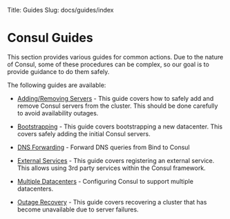 Title: Guides
Slug: docs/guides/index


# Consul Guides

This section provides various guides for common actions. Due to the nature
of Consul, some of these procedures can be complex, so our goal is to provide
guidance to do them safely.

The following guides are available:

 * [Adding/Removing Servers](/docs/guides/servers.html) - This guide covers how to safely add
 and remove Consul servers from the cluster. This should be done carefully to avoid availability
 outages.

 * [Bootstrapping](/docs/guides/bootstrapping.html) - This guide covers bootstrapping a new
 datacenter. This covers safely adding the initial Consul servers.

 * [DNS Forwarding](/docs/guides/forwarding.html) - Forward DNS queries from Bind to Consul

 * [External Services](/docs/guides/external.html) - This guide covers registering
 an external service. This allows using 3rd party services within the Consul framework.

 * [Multiple Datacenters](/docs/guides/datacenters.html) - Configuring Consul to support multiple
 datacenters.

 * [Outage Recovery](/docs/guides/outage.html) - This guide covers recovering a cluster
 that has become unavailable due to server failures.

